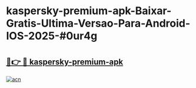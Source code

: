 # kaspersky-premium-apk-Baixar-Gratis-Ultima-Versao-Para-Android-IOS-2025-#0ur4g

# <h2><a href="https://ainizakaria.my?title=kaspersky-premium-apk&ref=24M">🔗👉 🔴 kaspersky-premium-apk</a></h2>

[![acn](https://github.com/user-attachments/assets/0f9c940e-d8b0-45ae-aac7-cd30a18b3e1c)](https://ainizakaria.my?title=kaspersky-premium-apk&ref=24M)


